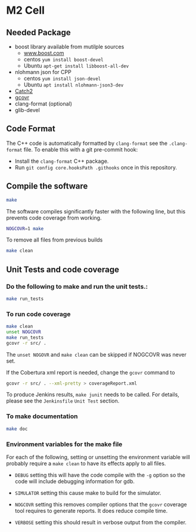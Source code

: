 # M2 Cell

## Needed Package

- boost library available from mutilple sources
  - www.boost.com
  - centos  `yum install boost-devel`
  - Ubuntu  `apt-get install libboost-all-dev`
- nlohmann json for CPP
  - centos `yum install json-devel`
  - Ubuntu `apt install nlohmann-json3-dev`
- [Catch2](https://https://github.com/catchorg/Catch2)
- [gcovr](https://github.com/gcovr)  
- clang-format (optional)
- glib-devel

## Code Format

The C++ code is automatically formatted by `clang-format` see the `.clang-format` file.
To enable this with a git pre-commit hook:

- Install the `clang-format` C++ package.
- Run `git config core.hooksPath .githooks` once in this repository.

## Compile the software


```bash
make
```

The software compiles significantly faster with the following line, but this 
prevents code coverage from working.

```bash
NOGCOVR=1 make
```

To remove all files from previous builds

```bash
make clean
```


## Unit Tests and code coverage

### Do the following to make and run the unit tests.:

```bash
make run_tests
```

### To run code coverage 

``` bash
make clean
unset NOGCOVR
make run_tests
gcovr -r src/ .
```

The `unset NOGOVR` and `make clean` can be skipped if NOGCOVR was never set.

If the Cobertura xml report is needed, change the `gcovr` command to

```bash
gcovr -r src/ . --xml-pretty > coverageReport.xml
```

To produce Jenkins results, `make junit` needs to be called.  For details, please see the `Jenkinsfile` `Unit Test` section. 

### To make documentation

```bash
make doc
```

### Environment variables for the make file

For each of the following, setting or unsetting the environment 
variable will probably require a `make clean` to have its effects
apply to all files.

- `DEBUG` setting this will have the code compile with the `-g` option so the code will include debugging information for gdb.

- `SIMULATOR` setting this cause make to build for the simulator.

- `NOGCOVR` setting this removes compiler options that the `gcovr` coverage tool requires to generate reports. It does reduce compile time.

- `VERBOSE` setting this should result in verbose output from the compiler.
